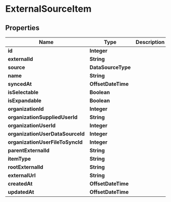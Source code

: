 

# ExternalSourceItem


## Properties

| Name | Type | Description | Notes |
|------------ | ------------- | ------------- | -------------|
|**id** | **Integer** |  |  |
|**externalId** | **String** |  |  |
|**source** | **DataSourceType** |  |  |
|**name** | **String** |  |  |
|**syncedAt** | **OffsetDateTime** |  |  |
|**isSelectable** | **Boolean** |  |  |
|**isExpandable** | **Boolean** |  |  |
|**organizationId** | **Integer** |  |  |
|**organizationSuppliedUserId** | **String** |  |  |
|**organizationUserId** | **Integer** |  |  |
|**organizationUserDataSourceId** | **Integer** |  |  |
|**organizationUserFileToSyncId** | **Integer** |  |  |
|**parentExternalId** | **String** |  |  |
|**itemType** | **String** |  |  |
|**rootExternalId** | **String** |  |  |
|**externalUrl** | **String** |  |  |
|**createdAt** | **OffsetDateTime** |  |  |
|**updatedAt** | **OffsetDateTime** |  |  |



